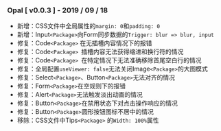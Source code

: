 ### Opal [ v0.0.3 ] - 2019 / 09 / 18

- 新增：CSS文件中全局属性的`margin: 0`和`padding: 0`
- 新增：Input`<Package>`向Form同步数据的`Trigger: blur => blur, input`
- 修复：Code`<Package>` 在无插槽内容情况下的报错
- 修复：Code`<Package> `插槽内容无法获得缩进和换行符的情况
- 修复：Code`<Package> `在特定情况下无法准确移除首尾空白行的情况
- 修复：全局配置`useViewer: false`无法关闭Image`<Package>`的大图模式
- 修复：Select`<Package>`、Button`<Package>`无法对齐的情况
- 修复：Form`<Package>`在空规则下的报错
- 修复：Alert`<Package>`无法触发淡出动画的情况
- 修复：Button`<Package>`在禁用状态下对点击操作响应的情况
- 修复：Button`<Package>`圆形按钮图标不居中的情况
- 移除：CSS文件中Tips`<Package>` 的`Width: 100%`属性

